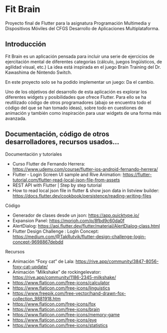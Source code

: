 # Fit Brain

Proyecto final de Flutter para la asignatura Programación Multimedia y Dispositivos Móviles del CFGS Desarrollo de Aplicaciones Multiplataforma.

## Introducción

Fit Brain es un aplicación pensada para incluir una serie de ejercicios de ejercitación mental de diferentes categorías (cálculo, juegos lingüísticos, de agilidad visual, etc.) La idea está inspirada en el juego Brain Training del Dr. Kawashima de Nintendo Switch.

En este proyecto solo se ha podido implementar un juego: Da el cambio.

Uno de los objetivos del desarrollo de esta aplicación es explorar los diferentes widgets y posibilidades que ofrece Flutter. Para ello se ha reutilizado código de otros programadores (abajo se encuentra todo el código del que se han tomado ideas), sobre todo en cuestiones de animación y también como inspiración para usar widgets de una forma más avanzada.

## Documentación, código de otros desarrolladores, recursos usados...

Documentación y tutoriales
- Curso Flutter de Fernando Herrera: https://www.udemy.com/course/flutter-ios-android-fernando-herrera/
- Flutter - Login Screen UI sample and Rive Animation: https://flutter-tutorial.com/flutter-read-local-json-file-from-assets
- REST API with Flutter | Step by step tutorial
- How to read local json file in flutter & show json data in listview builder: https://docs.flutter.dev/cookbook/persistence/reading-writing-files

Código
- Generador de clases desde un json: https://app.quicktype.io/
- Expansion Panel: https://morioh.com/p/8fbd9c60da0f
- AlertDialog: https://api.flutter.dev/flutter/material/AlertDialog-class.html
- Flutter Design Challenge : LogIn Concept: https://medium.com/@TakRutvik/flutter-design-challenge-login-concept-9698867debdd

Recursos
- Animación “Foxy cat” de Lala: https://rive.app/community/3847-8056-foxy-cat-update/
- Animación “Milkshake” de rockingelevator: https://rive.app/community/1186-2345-milkshake/
- https://www.flaticon.com/free-icons/calculator
- https://www.flaticon.com/free-icons/linguistics
- https://www.freepik.com/free-vector/hand-drawn-fox-collection_9881918.htm
- https://www.flaticon.com/free-icons/fox
- https://www.flaticon.com/free-icons/brain
- https://www.flaticon.com/free-icons/memory-game
- https://www.flaticon.com/free-icons/eye
- https://www.flaticon.com/free-icons/statistics
